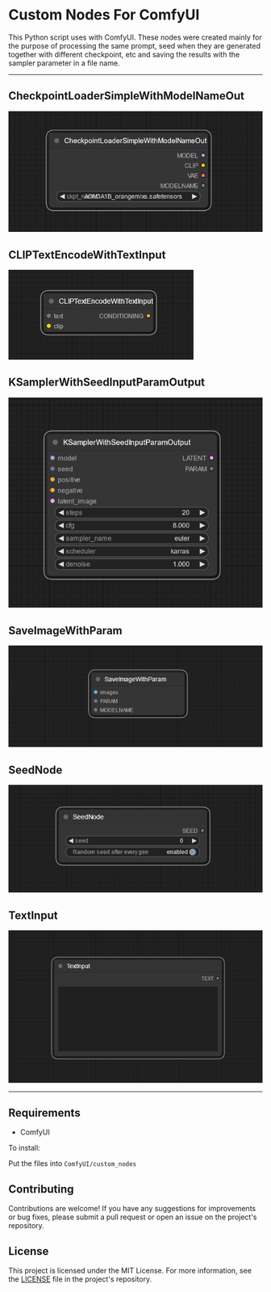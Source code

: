 # Custom Nodes For ComfyUI

This Python script uses with ComfyUI. These nodes were created mainly for the purpose of processing the same prompt, seed when they are generated together with different checkpoint, etc and saving the results with the sampler parameter in a file name.

---

## CheckpointLoaderSimpleWithModelNameOut
![CheckpointLoaderSimpleWithModelNameOut](images/CheckpointLoaderSimpleWithModelNameOut.png)
## CLIPTextEncodeWithTextInput
![CLIPTextEncodeWithTextInput](images/CLIPTextEncodeWithTextInput.png)
## KSamplerWithSeedInputParamOutput
![KSamplerWithSeedInputParamOutput](images/KSamplerWithSeedInputParamOutput.png)
## SaveImageWithParam
![SaveImageWithParam](images/SaveImageWithParam.png)
## SeedNode
![SeedNode](images/SeedNode.png)
## TextInput
![TextInput](images/TextInput.png)

---

## Requirements

- ComfyUI

To install:

Put the files into `ComfyUI/custom_nodes`

## Contributing

Contributions are welcome! If you have any suggestions for improvements or bug fixes, please submit a pull request or open an issue on the project's repository.

## License

This project is licensed under the MIT License. For more information, see the [LICENSE](./LICENSE) file in the project's repository.


